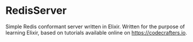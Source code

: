 # RedisServer

Simple Redis conformant server written in Elixir.
Written for the purpose of learning Elixir, based on tutorials available online on https://codecrafters.io.


